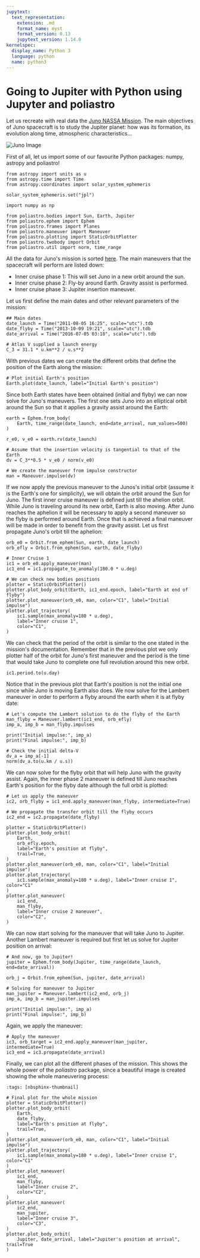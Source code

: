```yaml
---
jupytext:
  text_representation:
    extension: .md
    format_name: myst
    format_version: 0.13
    jupytext_version: 1.14.0
kernelspec:
  display_name: Python 3
  language: python
  name: python3
---
```


# Going to Jupiter with Python using Jupyter and poliastro

Let us recreate with real data the [Juno NASSA Mission](https://www.jpl.nasa.gov/news/press_kits/juno/overview/). The main objectives of Juno spacecraft is to study the Jupiter planet: how was its formation, its evolution along time, atmospheric characteristics...

![Juno Image](juno_spacecraft.png)

First of all, let us import some of our favourite Python packages: numpy, astropy and poliastro!

```{code-cell}
from astropy import units as u
from astropy.time import Time
from astropy.coordinates import solar_system_ephemeris

solar_system_ephemeris.set("jpl")

import numpy as np

from poliastro.bodies import Sun, Earth, Jupiter
from poliastro.ephem import Ephem
from poliastro.frames import Planes
from poliastro.maneuver import Maneuver
from poliastro.plotting import StaticOrbitPlotter
from poliastro.twobody import Orbit
from poliastro.util import norm, time_range
```

All the data for Juno's mission is sorted [here](https://github.com/poliastro/poliastro/wiki/EuroPython:-Per-Python-ad-Astra). The main maneuvers that the spacecraft will perform are listed down:

* Inner cruise phase 1: This will set Juno in a new orbit around the sun.
* Inner cruise phase 2: Fly-by around Earth. Gravity assist is performed.
* Inner cruise phase 3: Jupiter insertion maneuver.

Let us first define the main dates and other relevant parameters of the mission:

```{code-cell}
## Main dates
date_launch = Time("2011-08-05 16:25", scale="utc").tdb
date_flyby = Time("2013-10-09 19:21", scale="utc").tdb
date_arrival = Time("2016-07-05 03:18", scale="utc").tdb

# Atlas V supplied a launch energy
C_3 = 31.1 * u.km**2 / u.s**2
```

With previous dates we can create the different orbits that define the position of the Earth along the mission:

```{code-cell}
# Plot initial Earth's position
Earth.plot(date_launch, label="Initial Earth's position")
```

Since both Earth states have been obtained (initial and flyby) we can now solve for Juno's maneuvers. The first one sets Juno into an elliptical orbit around the Sun so that it applies a gravity assist around the Earth:

```{code-cell}
earth = Ephem.from_body(
    Earth, time_range(date_launch, end=date_arrival, num_values=500)
)

r_e0, v_e0 = earth.rv(date_launch)
```

```{code-cell}
# Assume that the insertion velocity is tangential to that of the Earth
dv = C_3**0.5 * v_e0 / norm(v_e0)

# We create the maneuver from impulse constructor
man = Maneuver.impulse(dv)
```

If we now apply the previous maneuver to the Junos's initial orbit (assume it is the Earth's one for simplicity), we will obtain the orbit around the Sun for Juno. The first inner cruise maneuver is defined just till the ahelion orbit. While Juno is traveling around its new orbit, Earth is also moving. After Juno reaches the aphelion it will be necessary to apply a second maneuver so the flyby is performed around Earth. Once that is achieved a final maneuver will be made in order to benefit from the gravity assist. Let us first propagate Juno's orbit till the aphelion:

```{code-cell}
orb_e0 = Orbit.from_ephem(Sun, earth, date_launch)
orb_efly = Orbit.from_ephem(Sun, earth, date_flyby)

# Inner Cruise 1
ic1 = orb_e0.apply_maneuver(man)
ic1_end = ic1.propagate_to_anomaly(180.0 * u.deg)

# We can check new bodies positions
plotter = StaticOrbitPlotter()
plotter.plot_body_orbit(Earth, ic1_end.epoch, label="Earth at end of flyby")
plotter.plot_maneuver(orb_e0, man, color="C1", label="Initial impulse")
plotter.plot_trajectory(
    ic1.sample(max_anomaly=180 * u.deg),
    label="Inner cruise 1",
    color="C1",
)
```

We can check that the period of the orbit is similar to the one stated in the mission's documentation. Remember that in the previous plot we only plotter half of the orbit for Juno's first maneuver and the period is the time that would take Juno to complete one full revolution around this new orbit.

```{code-cell}
ic1.period.to(u.day)
```

Notice that in the previous plot that Earth's position is not the initial one since while Juno is moving Earth also does. We now solve for the Lambert maneuver in order to perform a flyby around the earth when it is at flyby date:

```{code-cell}
# Let's compute the Lambert solution to do the flyby of the Earth
man_flyby = Maneuver.lambert(ic1_end, orb_efly)
imp_a, imp_b = man_flyby.impulses

print("Initial impulse:", imp_a)
print("Final impulse:", imp_b)
```

```{code-cell}
# Check the initial delta-V
dv_a = imp_a[-1]
norm(dv_a.to(u.km / u.s))
```

We can now solve for the flyby orbit that will help Juno with the gravity assist. Again, the inner phase 2 maneuver is defined till Juno reaches Earth's position for the flyby date although the full orbit is plotted:

```{code-cell}
# Let us apply the maneuver
ic2, orb_flyby = ic1_end.apply_maneuver(man_flyby, intermediate=True)

# We propagate the transfer orbit till the flyby occurs
ic2_end = ic2.propagate(date_flyby)

plotter = StaticOrbitPlotter()
plotter.plot_body_orbit(
    Earth,
    orb_efly.epoch,
    label="Earth's position at flyby",
    trail=True,
)
plotter.plot_maneuver(orb_e0, man, color="C1", label="Initial impulse")
plotter.plot_trajectory(
    ic1.sample(max_anomaly=180 * u.deg), label="Inner cruise 1", color="C1"
)
plotter.plot_maneuver(
    ic1_end,
    man_flyby,
    label="Inner cruise 2 maneuver",
    color="C2",
)
```

We can now start solving for the maneuver that will take Juno to Jupiter. Another Lambert maneuver is required but first let us solve for Jupiter position on arrival:

```{code-cell}
# And now, go to Jupiter!
jupiter = Ephem.from_body(Jupiter, time_range(date_launch, end=date_arrival))

orb_j = Orbit.from_ephem(Sun, jupiter, date_arrival)
```

```{code-cell}
# Solving for maneuver to Jupiter
man_jupiter = Maneuver.lambert(ic2_end, orb_j)
imp_a, imp_b = man_jupiter.impulses

print("Initial impulse:", imp_a)
print("Final impulse:", imp_b)
```

Again, we apply the maneuver:

```{code-cell}
# Apply the maneuver
ic3, orb_target = ic2_end.apply_maneuver(man_jupiter, intermediate=True)
ic3_end = ic3.propagate(date_arrival)
```

Finally, we can plot all the different phases of the mission. This shows the whole power of the *poliastro* package, since a beautiful image is created showing the whole maneuvering process:

```{code-cell}
:tags: [nbsphinx-thumbnail]

# Final plot for the whole mission
plotter = StaticOrbitPlotter()
plotter.plot_body_orbit(
    Earth,
    date_flyby,
    label="Earth's position at flyby",
    trail=True,
)
plotter.plot_maneuver(orb_e0, man, color="C1", label="Initial impulse")
plotter.plot_trajectory(
    ic1.sample(max_anomaly=180 * u.deg), label="Inner cruise 1", color="C1"
)
plotter.plot_maneuver(
    ic1_end,
    man_flyby,
    label="Inner cruise 2",
    color="C2",
)
plotter.plot_maneuver(
    ic2_end,
    man_jupiter,
    label="Inner cruise 3",
    color="C3",
)
plotter.plot_body_orbit(
    Jupiter, date_arrival, label="Jupiter's position at arrival", trail=True
)
```
